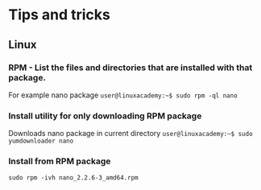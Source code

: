# Tips and tricks
## Linux
### RPM - List the files and directories that are installed with that package.
For example nano package
`user@linuxacademy:~$ sudo rpm -ql nano`
### Install utility for only downloading RPM package
Downloads nano package in current directory
`user@linuxacademy:~$ sudo yumdownloader nano`
### Install from RPM package
`sudo rpm -ivh nano_2.2.6-3_amd64.rpm`
